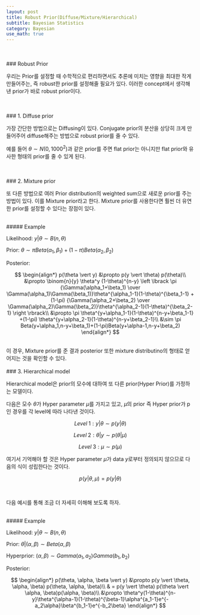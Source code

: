 ```yaml
---
layout: post
title: Robust Prior(Diffuse/Mixture/Hierarchical)
subtitle: Bayesian Statistics
category: Bayesian
use_math: true
---
```


<br>
<br>
### Robust Prior

우리는 Prior를 설정할 때 수학적으로 편리하면서도 추론에 미치는 영향을 최대한 작게 만들어주는, 즉 robust한 prior를 설정해줄 필요가 있다. 이러한 concept에서 생각해낸 prior가 바로 robust prior이다.

<br>
<br>
### 1. Diffuse prior

가장 간단한 방법으로는 Diffusing이 있다. Conjugate prior의 분산을 상당히 크게 만들어주어 diffuse해주는 방법으로 robust prior를 줄 수 있다.

예를 들어 $\theta \sim N(0,1000^2)$과 같은 prior를 주면 flat prior는 아니지만 flat prior와 유사한 형태의 prior를 줄 수 있게 된다.

<br>
<br>
### 2. Mixture prior

또 다른 방법으로 여러 Prior distribution의 weighted sum으로 새로운 prior를 주는 방법이 있다. 이를 Mixture prior라고 한다. Mixture prior를 사용한다면 훨씬 더 유연한 prior를 설정할 수 있다는 장점이 있다.

<br>
##### Example

Likelihood: $y \vert \theta \sim B(n, \theta)$

Prior: $\theta \sim \pi Beta(\alpha_1, \beta_1) +(1-\pi)Beta(\alpha_2, \beta_2)$

Posterior:

$$
\begin{align*}
p(\theta \vert y) &\propto p(y \vert \theta) p(\theta)\\
&\propto \binom{n}{y} \theta^y (1-\theta)^{n-y} \left \lbrack
\pi {\Gamma(\alpha_1+\beta_1) \over \Gamma(\alpha_1)\Gamma(\beta_1)}\theta^{\alpha_1-1}(1-\theta)^{\beta_1-1}
+(1-\pi) {\Gamma(\alpha_2+\beta_2) \over \Gamma(\alpha_2)\Gamma(\beta_2)}\theta^{\alpha_2-1}(1-\theta)^{\beta_2-1}
\right \rbrack\\
&\propto \pi \theta^{y+\alpha_1-1}(1-\theta)^{n-y+\beta_1-1}
+(1-\pi) \theta^{y+\alpha_2-1}(1-\theta)^{n-y+\beta_2-1}\\
&\sim \pi Beta(y+\alpha_1,n-y+\beta_1)+(1-\pi)Beta(y+\alpha-1,n-y+\beta_2)
\end{align*}
$$

<br>
이 경우, Mixture prior를 준 결과 posterior 또한 mixture distributino의 형태로 얻어지는 것을 확인할 수 있다.



<br>
<br>
### 3. Hierarchical model

Hierarchical model은 prior의 모수에 대하여 또 다른 prior(Hyper Prior)를 가정하는 모델이다.

다음은 모수 $\theta$가 Hyper parameter $\mu$를 가지고 있고, $\mu$의 prior 즉 Hyper prior가 p인 경우를 각 level에 따라 나타낸 것이다.

$$Level\;1: y \vert \theta \sim p(y \vert \theta)$$

$$Level\;2: \theta \vert y \sim p(\theta \vert \mu)$$

$$Level\;3: \mu \sim p(\mu)$$

여기서 기억해야 할 것은 Hyper parameter $\mu$가 data $y$로부터 정의되지 않으므로 다음의 식이 성립한다는 것이다.

$$ p(y \vert \theta, \mu) = p(y \vert \theta)$$

<br>

다음 예시를 통해 조금 더 자세히 이해해 보도록 하자.

<br>
##### Example

Likelihood: $y \vert \theta \sim B(n, \theta)$

Prior: $\theta \vert (\alpha, \beta)\sim Beta(\alpha, \beta)$

Hyperprior: $(\alpha, \beta) \sim Gamma(a_1, a_2)Gamma(b_1,b_2)$

Posterior:

$$
\begin{align*}
p(\theta, \alpha, \beta \vert y) &\propto p(y \vert \theta, \alpha, \beta) p(\theta, \alpha, \beta)\\
& = p(y \vert \theta) p(\theta \vert \alpha, \beta)p(\alpha, \beta)\\
&\propto \theta^y(1-\theta)^{n-y}\theta^{\alpha-1}(1-\theta)^{\beta-1}\alpha^{a_1-1}e^{-a_2\alpha}\beta^{b_1-1}e^{-b_2\beta}
\end{align*}
$$

<br>
<br>
